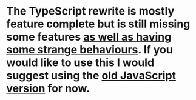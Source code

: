 # The TypeScript rewrite is mostly feature complete but is still missing some features [as well as having some strange behaviours](https://github.com/tgpholly/Binato/issues/16). If you would like to use this I would suggest using the [old JavaScript version](https://github.com/tgpholly/Binato/tree/master) for now.
